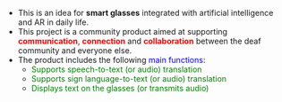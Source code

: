 - This is an idea for **smart glasses** integrated with artificial intelligence and AR in daily life.
- This project is a community product aimed at supporting <span style="color:red">**communication**</span>, <span style="color:red">**connection**</span> and <span style="color:red">**collaboration**</span> between the deaf community and everyone else.
- The product includes the following <span style="color:blue">main functions</span>:
  - <span style="color:green">Supports speech-to-text (or audio) translation</span>
  - <span style="color:green">Supports sign language-to-text (or audio) translation</span>
  - <span style="color:green">Displays text on the glasses (or transmits audio)</span>
